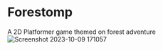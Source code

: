 # Forestomp
A 2D Platformer game themed on forest adventure
![Screenshot 2023-10-09 171057](https://github.com/dajaispa/Forestomp/assets/125565341/ea769322-8d82-4c14-b4ee-ca39bb7818cd)
